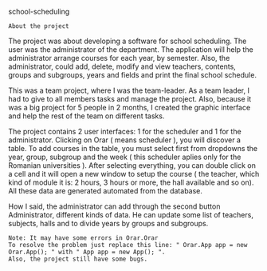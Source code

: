  school-scheduling



    About the project
   The project was about developing a software for school scheduling.
 The user was the administrator of the department. The application will help the administrator arrange courses for each year, by semester. Also, the administrator, could add, delete, modify and view teachers, contents, groups and subgroups, years and fields and print the final school schedule.

 This was a team project, where I was the team-leader. As a team leader, I had to give to all members tasks and manage the project. Also, because it was a big project for 5 people in 2 months, I created the graphic interface and help the rest of the team on different tasks.

   The project contains 2 user interfaces: 1 for the scheduler and 1 for the administrator.
 Clicking on Orar ( means scheduler ), you will discover a table. To add courses in the table, you must select first from dropdowns the year, group, subgroup and the week ( this scheduler aplies only for the Romanian universities ). After selecting everything, you can double click on a cell and it will open a new window to setup the course ( the teacher, which kind of module it is: 2 hours, 3 hours or more, the hall available and so on). All these data are generated automated from the database.
 
 How I said, the administrator can add through the second button Administrator, different kinds of data. He can update some list of teachers, subjects, halls and to divide years by groups and subgroups.

    Note: It may have some errors in Orar.Orar 
    To resolve the problem just replace this line: " Orar.App app = new Orar.App(); " with " App app = new App(); ".
    Also, the project still have some bugs.
